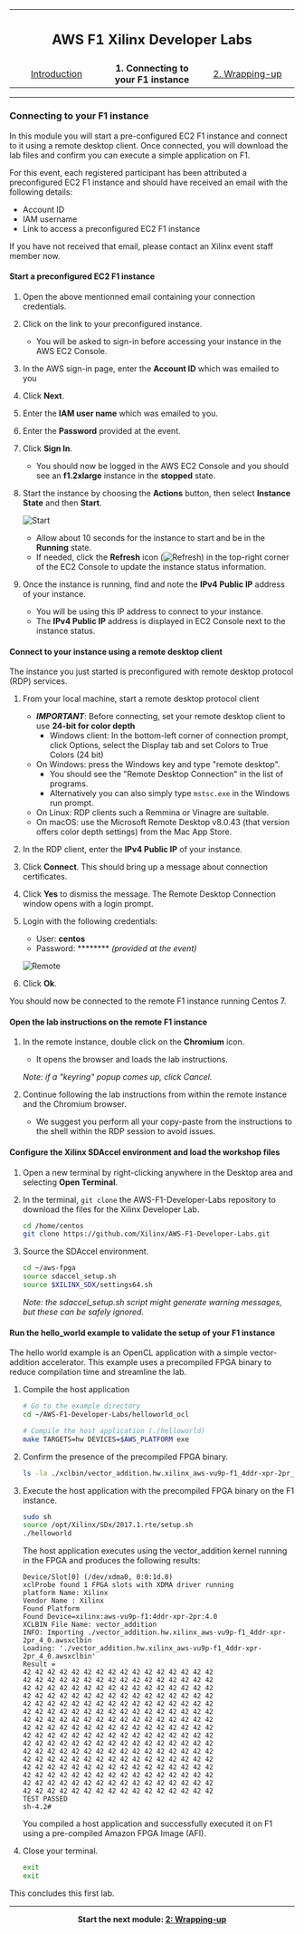 <table style="width:100%">
  <tr>
    <th width="100%" colspan="5"><h2>AWS F1 Xilinx Developer Labs</h2></th>
  </tr>
  <tr>
    <td width="33%" align="center"><a href="README2.md">Introduction</a></td>
    <td width="34%" align="center"><b>1. Connecting to your F1 instance</b></td> 
    <td width="33%" align="center"><a href="WRAP_UP2.md">2. Wrapping-up</td>
  </tr>
</table>

---------------------------------------
### Connecting to your F1 instance

In this module you will start a pre-configured EC2 F1 instance and connect to it using a remote desktop client. Once connected, you will download the lab files and confirm you can execute a simple application on F1.

For this event, each registered participant has been attributed a preconfigured EC2 F1 instance and should have received an email with the following details:
- Account ID
- IAM username
- Link to access a preconfigured EC2 F1 instance

If you have not received that email, please contact an Xilinx event staff member now.

#### Start a preconfigured EC2 F1 instance

1. Open the above mentionned email containing your connection credentials.

1. Click on the link to your preconfigured instance. 
    - You will be asked to sign-in before accessing your instance in the AWS EC2 Console.

1. In the AWS sign-in page, enter the **Account ID** which was emailed to you

1. Click **Next**.

1. Enter the **IAM user name** which was emailed to you.

1. Enter the **Password** provided at the event.

1. Click **Sign In**.
    - You should now be logged in the AWS EC2 Console and you should see an **f1.2xlarge** instance in the **stopped** state.

1. Start the instance by choosing the **Actions** button, then select **Instance State** and then **Start**.

    ![Start](./images/setup_lab/start1.png?raw=true)

    - Allow about 10 seconds for the instance to start and be in the **Running** state. 
    - If needed, click the **Refresh** icon (![Refresh](./images/setup_lab/refresh2.png?raw=true)) in the top-right corner of the EC2 Console to update the instance status information.

1. Once the instance is running, find and note the **IPv4 Public IP** address of your instance.
    - You will be using this IP address to connect to your instance.
    - The **IPv4 Public IP** address is displayed in EC2 Console next to the instance status.

#### Connect to your instance using a remote desktop client

The instance you just started is preconfigured with remote desktop protocol (RDP) services.

1. From your local machine, start a remote desktop protocol client
    - **_IMPORTANT_**: Before connecting, set your remote desktop client to use **24-bit for color depth**
      - Windows client: In the bottom-left corner of connection prompt, click Options, select the Display tab and set Colors to True Colors (24 bit)
    - On Windows: press the Windows key and type "remote desktop".
      - You should see the "Remote Desktop Connection" in the list of programs.
      - Alternatively you can also simply type `mstsc.exe` in the Windows run prompt.
    - On Linux: RDP clients such a Remmina or Vinagre are suitable.
    - On macOS: use the Microsoft Remote Desktop v8.0.43 (that version offers color depth settings) from the Mac App Store.
    
1. In the RDP client, enter the **IPv4 Public IP** of your instance.

1. Click **Connect**. This should bring up a message about connection certificates. 

1. Click **Yes** to dismiss the message. The Remote Desktop Connection window opens with a login prompt.

1. Login with the following credentials:
    - User: **centos**
    - Password: ******** _(provided at the event)_
   
    ![Remote](./images/setup_lab/remote1.png?raw=true)
   
1. Click **Ok**.

You should now be connected to the remote F1 instance running Centos 7.

#### Open the lab instructions on the remote F1 instance

1. In the remote instance, double click on the **Chromium** icon.
    - It opens the browser and loads the lab instructions.
    
    _Note: if a "keyring" popup comes up, click Cancel._

1. Continue following the lab instructions from within the remote instance and the Chromium browser.
    - We suggest you perform all your copy-paste from the instructions to the shell within the RDP session to avoid issues.

#### Configure the Xilinx SDAccel environment and load the workshop files

1. Open a new terminal by right-clicking anywhere in the Desktop area and selecting **Open Terminal**.

1. In the terminal, `git clone` the AWS-F1-Developer-Labs repository to download the files for the Xilinx Developer Lab.

    ```bash  
    cd /home/centos
    git clone https://github.com/Xilinx/AWS-F1-Developer-Labs.git
    ```

1. Source the SDAccel environment. 

    ```bash  
    cd ~/aws-fpga
    source sdaccel_setup.sh
    source $XILINX_SDX/settings64.sh 
    ```

    *Note: the sdaccel_setup.sh script might generate warning messages, but these can be safely ignored.*


#### Run the hello_world example to validate the setup of your F1 instance

The hello world example is an OpenCL application with a simple vector-addition accelerator. This example uses a precompiled FPGA binary to reduce compilation time and streamline the lab.

1.  Compile the host application

    ```bash
    # Go to the example directory
    cd ~/AWS-F1-Developer-Labs/helloworld_ocl

    # Compile the host application (./helloworld)
    make TARGETS=hw DEVICES=$AWS_PLATFORM exe
    ```

1. Confirm the presence of the precompiled FPGA binary.

    ```bash
    ls -la ./xclbin/vector_addition.hw.xilinx_aws-vu9p-f1_4ddr-xpr-2pr_4_0.awsxclbin
    ```

1. Execute the host application with the precompiled FPGA binary on the F1 instance.

    ```bash
    sudo sh
    source /opt/Xilinx/SDx/2017.1.rte/setup.sh
    ./helloworld
    ```

    The host application executes using the vector_addition kernel running in the FPGA and produces the following results:

    ```shell
    Device/Slot[0] (/dev/xdma0, 0:0:1d.0)
    xclProbe found 1 FPGA slots with XDMA driver running
    platform Name: Xilinx
    Vendor Name : Xilinx
    Found Platform
    Found Device=xilinx:aws-vu9p-f1:4ddr-xpr-2pr:4.0
    XCLBIN File Name: vector_addition
    INFO: Importing ./vector_addition.hw.xilinx_aws-vu9p-f1_4ddr-xpr-2pr_4_0.awsxclbin
    Loading: './vector_addition.hw.xilinx_aws-vu9p-f1_4ddr-xpr-2pr_4_0.awsxclbin'
    Result =
    42 42 42 42 42 42 42 42 42 42 42 42 42 42 42 42
    42 42 42 42 42 42 42 42 42 42 42 42 42 42 42 42
    42 42 42 42 42 42 42 42 42 42 42 42 42 42 42 42
    42 42 42 42 42 42 42 42 42 42 42 42 42 42 42 42
    42 42 42 42 42 42 42 42 42 42 42 42 42 42 42 42
    42 42 42 42 42 42 42 42 42 42 42 42 42 42 42 42
    42 42 42 42 42 42 42 42 42 42 42 42 42 42 42 42
    42 42 42 42 42 42 42 42 42 42 42 42 42 42 42 42
    42 42 42 42 42 42 42 42 42 42 42 42 42 42 42 42
    42 42 42 42 42 42 42 42 42 42 42 42 42 42 42 42
    42 42 42 42 42 42 42 42 42 42 42 42 42 42 42 42
    42 42 42 42 42 42 42 42 42 42 42 42 42 42 42 42
    42 42 42 42 42 42 42 42 42 42 42 42 42 42 42 42
    42 42 42 42 42 42 42 42 42 42 42 42 42 42 42 42
    42 42 42 42 42 42 42 42 42 42 42 42 42 42 42 42
    42 42 42 42 42 42 42 42 42 42 42 42 42 42 42 42
    TEST PASSED
    sh-4.2#
    ```

    You compiled a host application and successfully executed it on F1 using a pre-compiled Amazon FPGA Image (AFI).

1. Close your terminal.

    ```bash
    exit
    exit
    ```

This concludes this first lab.

---------------------------------------

<p align="center"><b>
Start the next module: <a href="WRAP_UP2.md">2: Wrapping-up</a>
</b></p>
